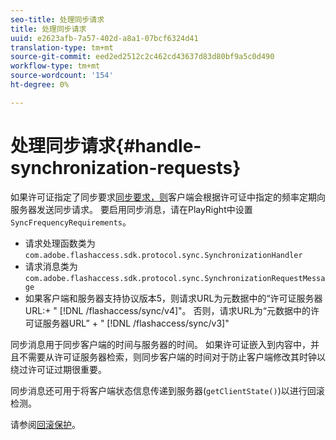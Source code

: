 ```yaml
---
seo-title: 处理同步请求
title: 处理同步请求
uuid: e2623afb-7a57-402d-a8a1-07bcf6324d41
translation-type: tm+mt
source-git-commit: eed2ed2512c2c462cd43637d83d80bf9a5c0d490
workflow-type: tm+mt
source-wordcount: '154'
ht-degree: 0%

---
```



# 处理同步请求{#handle-synchronization-requests}

如果许可证指定了同步要求[同步要求，则](../../protecting-content/introduction/usage-rules/authentication/synchronization.md)客户端会根据许可证中指定的频率定期向服务器发送同步请求。 要启用同步消息，请在PlayRight中设置`SyncFrequencyRequirements`。

* 请求处理函数类为`com.adobe.flashaccess.sdk.protocol.sync.SynchronizationHandler`
* 请求消息类为`com.adobe.flashaccess.sdk.protocol.sync.SynchronizationRequestMessage`
* 如果客户端和服务器支持协议版本5，则请求URL为元数据中的“许可证服务器URL:+ &quot; [!DNL /flashaccess/sync/v4]&quot;。 否则，请求URL为“元数据中的许可证服务器URL” + &quot; [!DNL /flashaccess/sync/v3]&quot;

同步消息用于同步客户端的时间与服务器的时间。 如果许可证嵌入到内容中，并且不需要从许可证服务器检索，则同步客户端的时间对于防止客户端修改其时钟以绕过许可证过期很重要。

同步消息还可用于将客户端状态信息传递到服务器(`getClientState()`)以进行回滚检测。

请参阅[回滚保护](../../protecting-content/implementing-the-license-server/processing-drm-requests.md#rollback-detection)。
